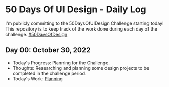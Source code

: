 # 50 Days Of UI Design - Daily Log
I'm publicly committing to the 50DaysOfUIDesign Challenge starting today! This repository is to keep track of the work done during each day of the challenge.  [#50DaysOfDesign](https://www.dailyui.co/)

## Day 00: October 30, 2022

- Today's Progress: Planning for the Challenge.
- Thoughts: Researching and planning some design projects to be completed in the challenge period.
- Today's Work: [Planning](https://user-images.githubusercontent.com/81356075/198869124-11eb9bde-3b21-4dc6-9fcb-63c4d2361b27.png)
